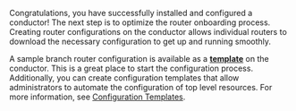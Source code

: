 <!---Next Steps - Router Configuration--->

Congratulations, you have successfully installed and configured a conductor! The next step is to optimize the router onboarding process. Creating router configurations on the conductor allows individual routers to download the necessary configuration to get up and running smoothly. 

A sample branch router configuration is available as a [**template**](config_templates.md#default-templates) on the conductor. This is a great place to start the configuration process. Additionally, you can create configuration templates that allow administrators to automate the configuration of top level resources. For more information, see [Configuration Templates](config_templates.md). 